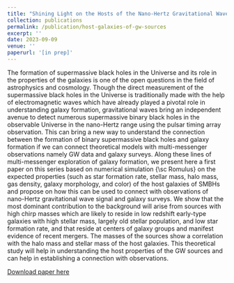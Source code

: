 ```yaml
---
title: "Shining Light on the Hosts of the Nano-Hertz Gravitational Wave Sources: A Theoretical Perspective"
collection: publications
permalink: /publication/host-galaxies-of-gw-sources
excerpt: ''
date: 2023-09-09
venue: ''
paperurl: '[in prep]'
---
```


The formation of supermassive black holes in the Universe and its role in the properties of the galaxies is one of the open questions in the field of astrophysics and cosmology. Though the direct measurement of the supermassive black holes in the Universe is traditionally made with the help of electromagnetic waves which have already played a pivotal role in understanding galaxy formation, gravitational waves bring an independent avenue to detect numerous supermassive binary black holes in the observable Universe in the nano-Hertz range using the pulsar timing array observation. This can bring a new way to understand the connection between the formation of binary supermassive black holes and galaxy formation if we can connect theoretical models with multi-messenger observations namely GW data and galaxy surveys. Along these lines of multi-messenger exploration of galaxy formation, we present here a first paper on this series based on numerical simulation {\sc Romulus} on the expected properties (such as star formation rate, stellar mass, halo mass, gas density, galaxy morphology, and color)  of the host galaxies of SMBHs and propose on how this can be used to connect with observations of nano-Hertz gravitational wave signal and galaxy surveys. We show that the most dominant contribution to the background will arise from sources with high chirp masses which are likely to reside in low redshift early-type galaxies with high stellar mass, 
largely old stellar population, and low star formation rate, and that reside at centers of galaxy groups and manifest evidence of recent mergers. The masses of the sources show a correlation with the halo mass and stellar mass of the host galaxies. This theoretical study will help in understanding the host properties of the GW sources and can help in establishing a connection with observations.

[Download paper here]()
